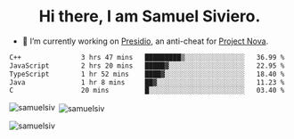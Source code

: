 <h1 align="center">Hi there, I am Samuel Siviero.</h1>

- 🔭 I’m currently working on [Presidio](https://presidio.ac), an anti-cheat for [Project Nova](https://discord.gg/novafn).

<!--START_SECTION:waka-->

```txt
C++               3 hrs 47 mins   █████████▒░░░░░░░░░░░░░░░   36.99 %
JavaScript        2 hrs 20 mins   █████▓░░░░░░░░░░░░░░░░░░░   22.95 %
TypeScript        1 hr 52 mins    ████▓░░░░░░░░░░░░░░░░░░░░   18.40 %
Java              1 hr 8 mins     ██▓░░░░░░░░░░░░░░░░░░░░░░   11.23 %
C                 20 mins         █░░░░░░░░░░░░░░░░░░░░░░░░   03.40 %
```

<!--END_SECTION:waka-->

<p><img align="left" src="https://github-readme-stats.vercel.app/api/top-langs?username=samuelsiv&show_icons=true&locale=en&layout=compact&theme=radical" alt="samuelsiv" /></p>

<p>&nbsp;<img align="center" src="https://github-readme-stats.vercel.app/api?username=samuelsiv&show_icons=true&locale=en&theme=radical" alt="samuelsiv" /></p>
<p align="left"> <img src="https://komarev.com/ghpvc/?username=samuelsiv&label=Profile%20views&color=0e75b6&style=flat" alt="samuelsiv" /> </p>
